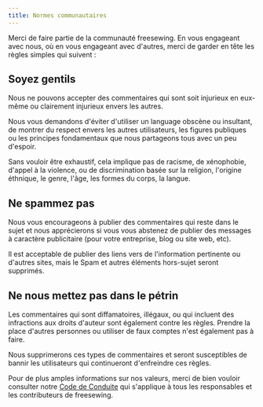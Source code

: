 ```yaml
---
title: Normes communautaires
---
```

Merci de faire partie de la communauté freesewing. 
En vous engageant avec nous, où en vous engageant avec d'autres, merci de garder en tête les règles simples qui suivent : 

## Soyez gentils
Nous ne pouvons accepter des commentaires qui sont soit injurieux en eux-même ou clairement injurieux envers les autres. 

Nous vous demandons d'éviter d'utiliser un language obscène ou insultant, 
de montrer du respect envers les autres utilisateurs, 
les figures publiques ou les principes fondamentaux que nous partageons tous avec un peu d'espoir.

Sans vouloir être exhaustif, cela implique pas de racisme, de xénophobie, d'appel à la violence, 
ou de discrimination basée sur la religion, l'origine éthnique, le genre, l'âge, 
les formes du corps, la langue. 

## Ne spammez pas
Nous vous encourageons à publier des commentaires qui reste dans le sujet et nous apprécierons si 
vous vous abstenez de publier des messages à caractère publicitaire 
(pour votre entreprise, blog ou site web, etc). 

Il est acceptable de publier des liens vers de l'information pertinente ou d'autres sites, 
mais le Spam et autres éléments hors-sujet seront supprimés.

## Ne nous mettez pas dans le pétrin 
Les commentaires qui sont diffamatoires, illégaux, ou qui incluent des infractions aux droits d'auteur sont également contre les règles. 
Prendre la place d'autres personnes ou utiliser de faux comptes n'est également pas à faire.
  
Nous supprimerons ces types de commentaires et seront susceptibles de bannir les utilisateurs qui continueront d'enfreindre ces règles.

<Tip>

Pour de plus amples informations sur nos valeurs, merci de bien vouloir consulter 
notre [Code de Conduite](https://fr.freesewing.dev/contributor/code-of-conduct) 
qui s'applique à tous les responsables et les contributeurs de freesewing.

<Tip>

